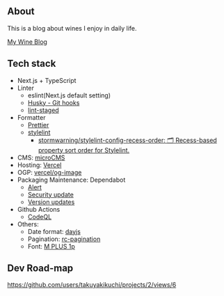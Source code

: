 ## About

This is a blog about wines I enjoy in daily life.

[My Wine Blog](https://wine-blog.vercel.app/)

## Tech stack

- Next.js + TypeScript
- Linter
  - eslint(Next.js default setting)
  - [Husky - Git hooks](https://typicode.github.io/husky/#/)
  - [lint-staged](https://github.com/okonet/lint-staged)
- Formatter
  - [Prettier](https://prettier.io/)
  - [stylelint](https://stylelint.io/)
    - [stormwarning/stylelint-config-recess-order: 🗂️ Recess-based property sort order for Stylelint.](https://github.com/stormwarning/stylelint-config-recess-order)
- CMS: [microCMS](https://microcms.io/)
- Hosting: [Vercel](https://vercel.com/)
- OGP: [vercel/og-image](https://github.com/vercel/og-image)
- Packaging Maintenance: Dependabot
  - [Alert](https://docs.github.com/en/code-security/supply-chain-security/managing-vulnerabilities-in-your-projects-dependencies/about-alerts-for-vulnerable-dependencies)  
  - [Security update](https://docs.github.com/en/code-security/supply-chain-security/managing-vulnerabilities-in-your-projects-dependencies/about-alerts-for-vulnerable-dependencies)
  - [Version updates](https://docs.github.com/en/code-security/supply-chain-security/keeping-your-dependencies-updated-automatically/about-dependabot-version-updates)
- Github Actions
  - [CodeQL](https://codeql.github.com/?utm_source=pocket_mylist)  
- Others:
  - Date format: [dayjs](https://github.com/iamkun/dayjs/blob/dev/docs/ja/README-ja.md)
  - Pagination: [rc-pagination](https://github.com/react-component/pagination)
  - Font: [M PLUS 1p](https://fonts.google.com/specimen/M+PLUS+1p?subset=japanese#about)

## Dev Road-map

https://github.com/users/takuyakikuchi/projects/2/views/6
